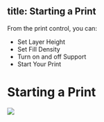 title: Starting a Print
---
From the print control, you can:

* Set Layer Height
* Set Fill Density
* Turn on and off Support
* Start Your Print

# Starting a Print
![](https://www.matterhackers.com/r/hzPnqV)
